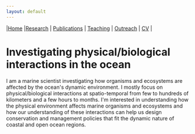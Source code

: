 ```yaml
---
layout: default
---
```


|[Home](./index.html) |[Research](./research.html)          | [Publications](./publications.html)            | [Teaching](./teaching.html)   |  [Outreach](./outreach.html)         | [CV](./vita.html)     |

# Investigating physical/biological interactions in the ocean



I am a marine scientist investigating how organisms and ecosystems are affected by the ocean's dynamic environment. I mostly focus on physical/biological interactions at spatio-temporal from few to hundreds of kilometers and a few hours to months. I'm interested in understanding how the physical environment affects marine organisms and ecosystems and how our understanding of these interactions can help us design conservation and management policies that fit the dynamic nature of coastal and open ocean regions.



                    
